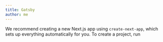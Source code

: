 ```yaml
---
title: Gatsby
author: me
---
```

We recommend creating a new Next.js app using `create-next-app`, which sets up everything automatically for you. To create a project, run